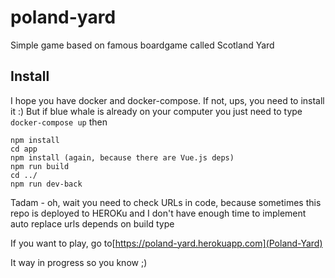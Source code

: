# poland-yard
Simple game based on famous boardgame called Scotland Yard

## Install 

I hope you have docker and docker-compose. If not, ups, you need to install it :)
But if blue whale is already on your computer you just need to type
```docker-compose up```
then 
``` 
npm install
cd app
npm install (again, because there are Vue.js deps)
npm run build
cd ../
npm run dev-back
```
Tadam - oh, wait
you need to check URLs in code, because sometimes this repo is deployed to HEROKu and I don't have enough time to implement auto
replace urls depends on build type

If you want to play, go to[https://poland-yard.herokuapp.com](Poland-Yard) 

It way in progress so you know ;)
